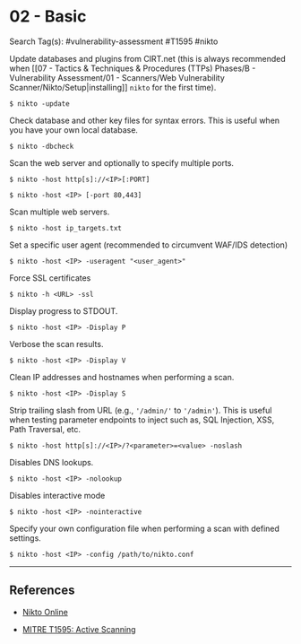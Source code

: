# 02 - Basic

Search Tag(s): #vulnerability-assessment #T1595 #nikto

Update databases and plugins from CIRT.net (this is always recommended when [[07 - Tactics & Techniques & Procedures (TTPs) Phases/B - Vulnerability Assessment/01 - Scanners/Web Vulnerability Scanner/Nikto/Setup|installing]] `nikto` for the first time).

```
$ nikto -update
```

Check database and other key files for syntax errors. This is useful when you have your own local database.

```
$ nikto -dbcheck
```

Scan the web server and optionally to specify multiple ports.

```
$ nikto -host http[s]://<IP>[:PORT]

$ nikto -host <IP> [-port 80,443]
```

Scan multiple web servers.

```
$ nikto -host ip_targets.txt
```

Set a specific user agent (recommended to circumvent WAF/IDS detection)

```
$ nikto -host <IP> -useragent "<user_agent>"
```

Force SSL certificates

```
$ nikto -h <URL> -ssl
```

Display progress to STDOUT.

```
$ nikto -host <IP> -Display P
```

Verbose the scan results.

```
$ nikto -host <IP> -Display V
```

Clean IP addresses and hostnames when performing a scan.

```
$ nikto -host <IP> -Display S
```

Strip trailing slash from URL (e.g., `'/admin/'` to `'/admin'`). This is useful when testing parameter endpoints to inject such as, SQL Injection, XSS, Path Traversal, etc.

```
$ nikto -host http[s]://<IP>/?<parameter>=<value> -noslash
```

Disables DNS lookups.

```
$ nikto -host <IP> -nolookup
```

Disables interactive mode

```
$ nikto -host <IP> -nointeractive
```

Specify your own configuration file when performing a scan with defined settings.

```
$ nikto -host <IP> -config /path/to/nikto.conf
```

---
## References

- [Nikto Online](https://nikto.online/)

- [MITRE T1595: Active Scanning](https://attack.mitre.org/techniques/T1595/)